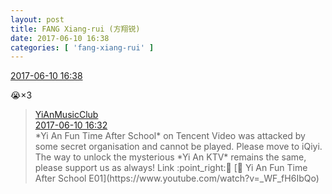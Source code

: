 ```yaml
---
layout: post
title: FANG Xiang-rui (方翔锐)
date: 2017-06-10 16:38
categories: [ 'fang-xiang-rui' ]
---
```


<div class="weibo-info">
  <a href="http://weibo.com/6117583008/F7bE6rZGT">2017-06-10 16:38</a>
</div>

:sob:×3

<!-- more -->

> <div class="weibo-post-name">
>   <a href="http://weibo.com/u/6094546964">YiAnMusicClub</a>
> </div>
> <div class="weibo-info">
>   <a href="http://weibo.com/6094546964/F7bBFaBlL">2017-06-10 16:32</a>
> </div>
> *Yi An Fun Time After School* on Tencent Video was attacked by some secret organisation and cannot be played. Please move to iQiyi. The way to unlock the mysterious *Yi An KTV* remains the same, please support us as always! Link :point_right:🏻 [◉ Yi An Fun Time After School E01](https://www.youtube.com/watch?v=_WF_fH6IbQo)
